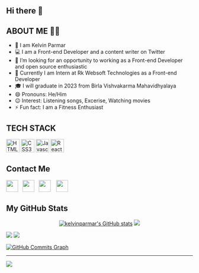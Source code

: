 ## Hi there 👋

## ABOUT ME 👨‍💼


- 👀 I am Kelvin Parmar
- 💻 I am a Front-end Developer and a content writer on Twitter
- 🤔 I’m looking for an opportunity to working as a Front-end Developer and open source enthusiastic 
- 🚩 Currently I am Intern at Rk Websoft Technologies as a Front-end Developer
- 🎓 I will graduate in 2023 from Birla Vishvakarma Mahavidhyalaya 
- 😄 Pronouns: He/Him
- 😉 Interest: Listening songs, Excerise, Watching movies 
- ⚡ Fun fact: I am a Fitness Enthusiast

## TECH STACK

<a href="https://developer.mozilla.org/en-US/docs/Glossary/HTML5" target="_blank" rel="noreferrer"><img src="https://raw.githubusercontent.com/danielcranney/readme-generator/main/public/icons/skills/html5-colored.svg" width="36" height="36" alt="HTML5" /></a>
<a href="https://www.w3.org/TR/CSS/#css" target="_blank" rel="noreferrer"><img src="https://raw.githubusercontent.com/danielcranney/readme-generator/main/public/icons/skills/css3-colored.svg" width="36" height="36" alt="CSS3" /></a>
<a href="https://developer.mozilla.org/en-US/docs/Web/JavaScript" target="_blank" rel="noreferrer"><img src="https://raw.githubusercontent.com/danielcranney/readme-generator/main/public/icons/skills/javascript-colored.svg" width="36" height="36" alt="Javascript" /></a>
<a href="https://reactjs.org/" target="_blank" rel="noreferrer"><img src="https://raw.githubusercontent.com/danielcranney/readme-generator/main/public/icons/skills/react-colored.svg" width="36" height="36" alt="React" /></a>



## Contact Me

<a href="https://www.github.com/kelvinparmar" target="_blank" rel="noreferrer"><img src="https://raw.githubusercontent.com/danielcranney/readme-generator/main/public/icons/socials/github.svg" width="32" height="32" /></a>&nbsp;&nbsp;
<a href="https://hashnode.com/@Kelvin191" target="_blank" rel="noreferrer"><img src="https://raw.githubusercontent.com/danielcranney/readme-generator/main/public/icons/socials/hashnode.svg" width="32" height="32" /></a>&nbsp;&nbsp; 
<a href="https://www.linkedin.com/in/parmar-kelvin-549b50201/" target="_blank" rel="noreferrer"><img src="https://raw.githubusercontent.com/danielcranney/readme-generator/main/public/icons/socials/linkedin.svg" width="32" height="32" /></a> &nbsp;&nbsp;
<a href="https://www.twitter.com/kelvinparmar12" target="_blank" rel="noreferrer"><img src="https://raw.githubusercontent.com/danielcranney/readme-generator/main/public/icons/socials/twitter.svg" width="32" height="32" /></a>&nbsp;&nbsp;</p>





## My GitHub Stats
<p align="center">
<a width="48%" href="http://www.github.com/kelvinparmar"><img src="https://github-readme-stats.vercel.app/api?username=kelvinparmar&show_icons=true&hide=&count_private=true&title_color=0891b2&text_color=ffffff&icon_color=0891b2&bg_color=1c1917&hide_border=true&show_icons=true" alt="kelvinparmar's GitHub stats" /></a>
<a width="48%" href="http://www.github.com/kelvinparmar"><img src="https://github-readme-streak-stats.herokuapp.com/?user=kelvinparmar&stroke=ffffff&background=1c1917&ring=0891b2&fire=0891b2&currStreakNum=ffffff&currStreakLabel=0891b2&sideNums=ffffff&sideLabels=ffffff&dates=ffffff&hide_border=true" /></a>
 </p>


<a href="https://www.twitter.com/kelvinparmar12" target="_blank" rel="noreferrer"><img
src="https://img.shields.io/twitter/follow/kelvinparmar12?logo=twitter&style=for-the-badge&color=0891b2&labelColor=1c1917"
/></a>
<a href="https://www.github.com/kelvinparmar" target="_blank" rel="noreferrer"><img
src="https://img.shields.io/github/followers/kelvinparmar?logo=github&style=for-the-badge&color=0891b2&labelColor=1c1917" /></a>

<a href="http://www.github.com/kelvinparmar"><img src="https://activity-graph.herokuapp.com/graph?username=kelvinparmar&bg_color=1c1917&color=ffffff&line=0891b2&point=ffffff&area_color=1c1917&area=true&hide_border=true&custom_title=GitHub%20Commits%20Graph" alt="GitHub Commits Graph" /></a>

------------------------------------
![](https://komarev.com/ghpvc/?username=kelvinparmar&label=PROFILE+VIEWS)
